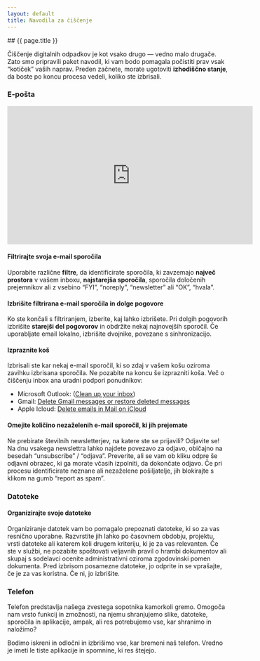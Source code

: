 ```yaml
---
layout: default
title: Navodila za čiščenje
---
```


<div class="block" markdown="1">
## {{ page.title }}

Čiščenje digitalnih odpadkov je kot vsako drugo — vedno malo drugače. Zato smo pripravili paket navodil, ki vam bodo pomagala počistiti prav vsak “kotiček” vaših naprav. Preden začnete, morate ugotoviti **izhodiščno stanje**, da boste po koncu procesa vedeli, koliko ste izbrisali. 


### E-pošta

<iframe width="560" height="315" src="https://www.youtube-nocookie.com/embed/mAvlvPXs96I?si=BUdokPlau8kuTo6H" title="YouTube video player" frameborder="0" allow="accelerometer; autoplay; clipboard-write; encrypted-media; gyroscope; picture-in-picture; web-share" allowfullscreen></iframe>
  
#### Filtrirajte svoja e-mail sporočila 
Uporabite različne **filtre**, da identificirate sporočila, ki zavzemajo **največ prostora** v vašem inboxu, **najstarejša sporočila**, sporočila določenih prejemnikov ali z vsebino “FYI”, “noreply”, “newsletter” ali “OK”, “hvala”. 
#### Izbrišite filtrirana e-mail sporočila in dolge pogovore 
Ko ste končali s filtriranjem, izberite, kaj lahko izbrišete. Pri dolgih pogovorih izbrišite **starejši del pogovorov** in obdržite nekaj najnovejših sporočil. Če uporabljate email lokalno, izbrišite dvojnike, povezane s sinhronizacijo. 
#### Izpraznite koš 
Izbrisali ste kar nekaj e-mail sporočil, ki so zdaj v vašem košu oziroma zavihku izbrisana sporočila. Ne pozabite na koncu še izprazniti koša.
Več o čiščenju inbox ana uradni podpori ponudnikov: 
- Microsoft Outlook: ([Clean up your inbox](https://support.microsoft.com/en-us/office/clean-up-your-inbox-2fb652e5-b387-4147-9fff-25f2e32dfda9))
- Gmail: [Delete Gmail messages or restore deleted messages ]([url](https://support.google.com/mail/answer/7401?hl=en&co=GENIE.Platform%3DDesktop))
- Apple Icloud: [Delete emails in Mail on iCloud ]([url](https://support.apple.com/sl-si/guide/icloud/mm6b1a7ab7/icloud))
#### Omejite količino nezaželenih e-mail sporočil, ki jih prejemate 
Ne prebirate številnih newsletterjev, na katere ste se prijavili? Odjavite se! Na dnu vsakega newslettra lahko najdete povezavo za odjavo, običajno na besedah “unsubscribe” / “odjava”. Preverite, ali se vam ob kliku odpre še odjavni obrazec, ki ga morate včasih izpolniti, da dokončate odjavo. Če pri procesu identificirate neznane ali nezaželene pošiljatelje, jih blokirajte s klikom na gumb “report as spam”. 

### Datoteke
#### Organizirajte svoje datoteke 
Organiziranje datotek vam bo pomagalo prepoznati datoteke, ki so za vas resnično uporabne. Razvrstite jih lahko po časovnem obdobju, projektu, vrsti datoteke ali katerem koli drugem kriteriju, ki je za vas relevanten. Če ste v službi, ne pozabite spoštovati veljavnih pravil o hrambi dokumentov ali skupaj s sodelavci ocenite administrativni oziroma zgodovinski pomen dokumenta. Pred izbrisom posamezne datoteke, jo odprite in se vprašajte, če je za vas koristna. Če ni, jo izbrišite. 


### Telefon

Telefon predstavlja našega zvestega sopotnika kamorkoli gremo. Omogoča nam vrsto funkcij in zmožnosti, na njemu shranjujemo slike, datoteke, sporočila in aplikacije, ampak, ali res potrebujemo vse, kar shranimo in naložimo?

Bodimo iskreni in odločni in izbrišimo vse, kar bremeni naš telefon. Vredno je imeti le tiste aplikacije in spomnine, ki res štejejo. 


</div>
